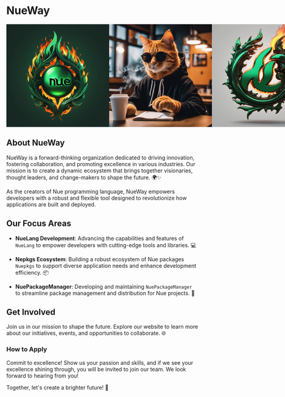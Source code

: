# NueWay

<div style="display: flex; justify-content: space-between; align-items: center;">
  <img src="https://github.com/NueWay/.github/blob/main/image0_0_nue.jpg" alt="Fri3nds Group" height="270">
  <img src="https://github.com/NueWay/.github/blob/main/image1_0%20(10).jpg" alt="Fri3nds Group" height="270">
  <img src="https://github.com/NueWay/.github/blob/main/image1_0%20(73).jpg" alt="Fri3nds Group" height="270">
</div>

## About NueWay 

NueWay is a forward-thinking organization dedicated to driving innovation, fostering collaboration, and promoting excellence in various industries. Our mission is to create a dynamic ecosystem that brings together visionaries, thought leaders, and change-makers to shape the future. 🌍✨  

As the creators of Nue programming language, NueWay empowers developers with a robust and flexible tool designed to revolutionize how applications are built and deployed.
  
## Our Focus Areas  

- **NueLang Development**: Advancing the capabilities and features of `NueLang` to empower developers with cutting-edge tools and libraries. 💻  

- **Nepkgs Ecosystem**: Building a robust ecosystem of Nue packages `Nuepkgs` to support diverse application needs and enhance development efficiency. 📦  

- **NuePackageManager**: Developing and maintaining `NuePackageManager` to streamline package management and distribution for Nue projects. 🚀  

## Get Involved  
Join us in our mission to shape the future. Explore our website to learn more about our initiatives, events, and opportunities to collaborate. 🌐  

### How to Apply

Commit to excellence! Show us your passion and skills, and if we see your excellence shining through, you will be invited to join our team. We look forward to hearing from you!


Together, let's create a brighter future! 🌟
